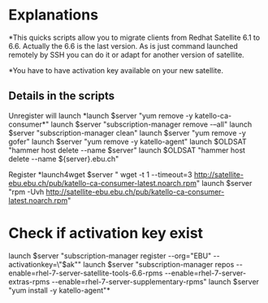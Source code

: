 
# Explanations 
*This quicks scripts allow you to migrate clients from Redhat Satellite 6.1 to 6.6.
Actually the 6.6 is the last version. 
As is just command launched remotely by SSH you can do it or adapt for another version of satellite. 

*You have to have activation key available on your new satellite. 

## Details in the scripts

Unregister will launch
*launch $server "yum remove -y katello-ca-consumer\*"
launch $server "subscription-manager remove -–all"
launch $server "subscription-manager clean"
launch $server "yum remove -y gofer"
launch $server "yum remove -y katello-agent"
launch $OLDSAT "hammer host delete --name $server"
launch $OLDSAT "hammer host delete --name ${server}.ebu.ch"

Register
*launch4wget $server " wget -t 1 --timeout=3 http://satellite-ebu.ebu.ch/pub/katello-ca-consumer-latest.noarch.rpm"
launch $server "rpm -Uvh http://satellite-ebu.ebu.ch/pub/katello-ca-consumer-latest.noarch.rpm"
# Check if activation key exist
launch $server "subscription-manager register --org="EBU" --activationkey=\"$ak\""
launch $server "subscription-manager repos --enable=rhel-7-server-satellite-tools-6.6-rpms --enable=rhel-7-server-extras-rpms --enable=rhel-7-server-supplementary-rpms"
launch $server "yum install -y katello-agent"*
